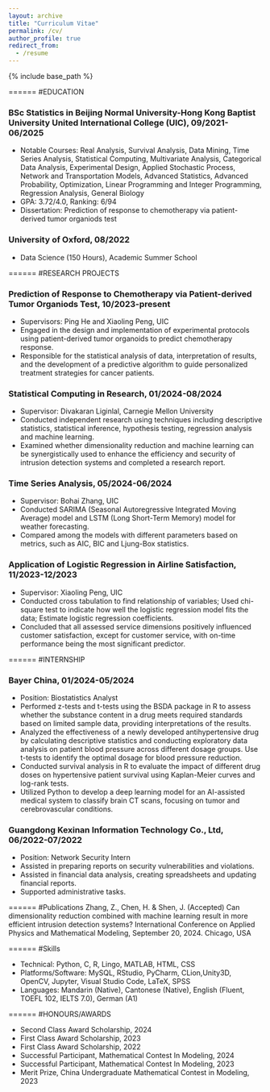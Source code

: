 ```yaml
---
layout: archive
title: "Curriculum Vitae"
permalink: /cv/
author_profile: true
redirect_from:
  - /resume
---
```


{% include base_path %}


======
#EDUCATION
### BSc Statistics in Beijing Normal University-Hong Kong Baptist University United International College (UIC), 09/2021-06/2025
* Notable Courses: Real Analysis, Survival Analysis, Data Mining, Time Series Analysis, Statistical Computing, Multivariate Analysis, Categorical Data Analysis, Experimental Design, Applied Stochastic Process, Network and Transportation Models, Advanced Statistics, Advanced Probability, Optimization, Linear Programming and Integer Programming, Regression Analysis, General Biology
* GPA: 3.72/4.0, Ranking: 6/94
* Dissertation: Prediction of response to chemotherapy via patient-derived tumor organiods test

### University of Oxford, 08/2022
* Data Science (150 Hours), Academic Summer School


======
#RESEARCH PROJECTS
### Prediction of Response to Chemotherapy via Patient-derived Tumor Organiods Test, 10/2023-present
* Supervisors: Ping He and Xiaoling Peng, UIC
* Engaged in the design and implementation of experimental protocols using patient-derived tumor
organoids to predict chemotherapy response.
* Responsible for the statistical analysis of data, interpretation of results, and the development of a predictive
algorithm to guide personalized treatment strategies for cancer patients.

### Statistical Computing in Research, 01/2024-08/2024
* Supervisor: Divakaran Liginlal, Carnegie Mellon University
* Conducted independent research using techniques including descriptive statistics, statistical inference, hypothesis testing, regression analysis and machine learning.
* Examined whether dimensionality reduction and machine learning can be synergistically used to enhance
the efficiency and security of intrusion detection systems and completed a research report.

### Time Series Analysis, 05/2024-06/2024
* Supervisor: Bohai Zhang, UIC
* Conducted SARIMA (Seasonal Autoregressive Integrated Moving Average) model and LSTM (Long
Short-Term Memory) model for weather forecasting.
* Compared among the models with different parameters based on metrics, such as AIC, BIC and Ljung-Box
statistics.

### Application of Logistic Regression in Airline Satisfaction, 11/2023-12/2023
* Supervisor: Xiaoling Peng, UIC
* Conducted cross tabulation to find relationship of variables; Used chi-square test to indicate how well the
logistic regression model fits the data; Estimate logistic regression coefficients.
* Concluded that all assessed service dimensions positively influenced customer satisfaction, except for
customer service, with on-time performance being the most significant predictor.


======
#INTERNSHIP
### Bayer China, 01/2024-05/2024
* Position: Biostatistics Analyst
* Performed z-tests and t-tests using the BSDA package in R to assess whether the substance content in a
drug meets required standards based on limited sample data, providing interpretations of the results.
* Analyzed the effectiveness of a newly developed antihypertensive drug by calculating descriptive statistics
and conducting exploratory data analysis on patient blood pressure across different dosage groups. Use
t-tests to identify the optimal dosage for blood pressure reduction.
* Conducted survival analysis in R to evaluate the impact of different drug doses on hypertensive patient
survival using Kaplan-Meier curves and log-rank tests.
* Utilized Python to develop a deep learning model for an AI-assisted medical system to classify brain CT
scans, focusing on tumor and cerebrovascular conditions.

### Guangdong Kexinan Information Technology Co., Ltd, 06/2022-07/2022
* Position: Network Security Intern
* Assisted in preparing reports on security vulnerabilities and violations.
* Assisted in financial data analysis, creating spreadsheets and updating financial reports.
* Supported administrative tasks.


======
#Publications
Zhang, Z., Chen, H. & Shen, J. (Accepted) Can dimensionality reduction combined with machine learning result
in more efficient intrusion detection systems? International Conference on Applied Physics and Mathematical
Modeling, September 20, 2024. Chicago, USA


======
#Skills
* Technical: Python, C, R, Lingo, MATLAB, HTML, CSS
* Platforms/Software: MySQL, RStudio, PyCharm, CLion,Unity3D, OpenCV, Jupyter, Visual Studio Code, LaTeX, SPSS
* Languages: Mandarin (Native), Cantonese (Native), English (Fluent, TOEFL 102, IELTS 7.0), German (A1)


====== 
#HONOURS/AWARDS
* Second Class Award Scholarship, 2024
* First Class Award Scholarship, 2023
* First Class Award Scholarship, 2022
* Successful Participant, Mathematical Contest In Modeling, 2024
* Successful Participant, Mathematical Contest In Modeling, 2023
* Merit Prize, China Undergraduate Mathematical Contest in Modeling, 2023
